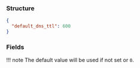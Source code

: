 ### Structure

```json
{
  "default_dns_ttl": 600
}
```

### Fields

!!! note
    The default value will be used if not set or `0`.
